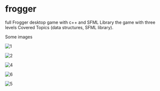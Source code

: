 # frogger
full Frogger desktop game with c++ and SFML Library 
the game with three levels
Covered Topics (data structures, SFML library).

Some images



![1](https://user-images.githubusercontent.com/52586356/105896079-0c353b80-601f-11eb-89ab-23e16e8b89a0.png)



![2](https://user-images.githubusercontent.com/52586356/105896256-3c7cda00-601f-11eb-8a33-8552f18252d5.png)



![4](https://user-images.githubusercontent.com/52586356/105896669-c5941100-601f-11eb-978b-2d453f583695.png)



![6](https://user-images.githubusercontent.com/52586356/105896701-ce84e280-601f-11eb-958c-368bd80c9b6b.png)



![5](https://user-images.githubusercontent.com/52586356/105896728-d9d80e00-601f-11eb-95e0-4ff3a0e29d08.png)
 